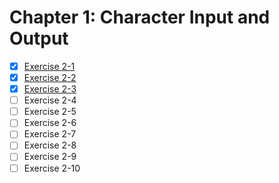 # Chapter 1: Character Input and Output

- [x] [Exercise 2-1](./ex.2.1.c)
- [x] [Exercise 2-2](./ex.2.2.c)
- [x] [Exercise 2-3](./ex.2.3.c)
- [ ] Exercise 2-4
- [ ] Exercise 2-5
- [ ] Exercise 2-6
- [ ] Exercise 2-7
- [ ] Exercise 2-8
- [ ] Exercise 2-9
- [ ] Exercise 2-10
